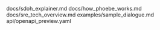 docs/sdoh_explainer.md
docs/how_phoebe_works.md
docs/sre_tech_overview.md
examples/sample_dialogue.md
api/openapi_preview.yaml
